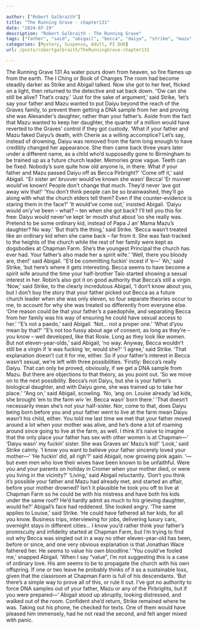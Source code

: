```yaml
---

author: ["Robert Galbraith"]
title: "The Running Grave - chapter131"
date: "2024-07-19"
description: "Robert Galbraith - The Running Grave"
tags: ["father", "said", "abigail", "becca", "daiyu", "strike", "mazu", "would", "farm", "got", "church", "kid", "daughter", "er", "think", "know", "could", "back", "chapman", "e", "one", "way", "still", "say", "graf"]
categories: [Mystery, Suspense, Adult, PI DUO]
url: /posts/robertgalbraith/TheRunningGrave-chapter131

---
```



The Running Grave
131
As water pours down from heaven, so fire flames up from the earth.
The I Ching or Book of Changes
The room had become steadily darker as Strike and Abigail talked. Now she got to her feet, flicked on a light, then returned to the detective and sat back down.
‘’Ow can she still be alive? That’s crazy.’
‘Just for the sake of argument,’ said Strike, ‘let’s say your father and Mazu wanted to put Daiyu beyond the reach of the Graves family, to prevent them getting a DNA sample from her and proving she was Alexander’s daughter, rather than your father’s. Aside from the fact that Mazu wanted to keep her daughter, the quarter of a million would have reverted to the Graves’ control if they got custody.
‘What if your father and Mazu faked Daiyu’s death, with Cherie as a willing accomplice? Let’s say, instead of drowning, Daiyu was removed from the farm long enough to have credibly changed her appearance. She then came back three years later under a different name, as a child who’d supposedly gone to Birmingham to be trained up as a future church leader. Memories grow vague. Teeth can be fixed. Nobody’s sure quite how old anyone is, in there. What if your father and Mazu passed Daiyu off as Becca Pirbright?’
‘Come off it,’ said Abigail. ‘’Er sister an’ bruvver would’ve known she wasn’ Becca! ’Er muvver would’ve known! People don’t change that much. They’d never ’ave got away wiv that!’
‘You don’t think people can be so brainwashed, they’ll go along with what the church elders tell them? Even if the counter-evidence is staring them in the face?’
‘It would’ve come out,’ insisted Abigail. ‘Daiyu would on’y’ve been – what? – ten when she got back? I’ll tell you this for free: Daiyu would never’ve kept ’er mouth shut about ’oo she really was. Pretend to be some ordinary kid, instead of Papa J an’ Mama Mazu’s daughter? No way.’
‘But that’s the thing,’ said Strike. ‘Becca wasn’t treated like an ordinary kid when she came back – far from it. She was fast-tracked to the heights of the church while the rest of her family were kept as dogsbodies at Chapman Farm. She’s the youngest Principal the church has ever had. Your father’s also made her a spirit wife.’
‘Well, there you bloody are, then!’ said Abigail. ‘’E’d be committing fuckin’ incest if ’e—’
‘Ah,’ said Strike, ‘but here’s where it gets interesting. Becca seems to have become a spirit wife around the time your half-brother Taio started showing a sexual interest in her. Robin’s also got it on good authority that Becca’s still a virgin.
‘Now,’ said Strike, to the clearly incredulous Abigail, ‘I don’t know about you, but I don’t buy the story that your father picked out Becca as a future church leader when she was only eleven, so four separate theories occur to me, to account for why she was treated so differently from everyone else.
‘One reason could be that your father’s a paedophile, and separating Becca from her family was his way of ensuring he could have sexual access to her.’
‘’E’s not a paedo,’ said Abigail. ‘Not… not a proper one.’
‘What d’you mean by that?’
‘’E’s not too fussy about age of consent, as long as they’re – you know – well developed, like that Rosie. Long as they look like women. But not eleven-year-olds,’ said Abigail, ‘no way. Anyway, Becca wouldn’t still be a virgin if ’e was fucking ’er, would she?’
‘I agree,’ said Strike. ‘That explanation doesn’t cut it for me, either. So if your father’s interest in Becca wasn’t sexual, we’re left with three possibilities.
‘Firstly: Becca’s really Daiyu. That can only be proved, obviously, if we get a DNA sample from Mazu. But there are objections to that theory, as you point out.
‘So we move on to the next possibility. Becca’s not Daiyu, but she is your father’s biological daughter, and with Daiyu gone, she was trained up to take her place.’
‘’Ang on,’ said Abigail, scowling. ‘No, ’ang on. Louise already ’ad kids, she brought ’em to the farm wiv ’er. Becca wasn’ born there.’
‘That doesn’t necessarily mean she’s not your half-sister. Nor, come to that, does Daiyu being born before you and your father went to live at the farm mean Daiyu wasn’t his child, either. You told me last time we met that your father moved around a lot when your mother was alive, and he’s done a lot of roaming around since going to live at the farm, as well. I think it’s naive to imagine that the only place your father has sex with other women is at Chapman—’
‘Daiyu wasn’ my fuckin’ sister. She was Graves an’ Mazu’s kid!’
‘Look,’ said Strike calmly. ‘I know you want to believe your father sincerely loved your mother—’
‘He fuckin’ did, all righ’?’ said Abigail, now growing pink again.
‘—but even men who love their wives have been known to be unfaithful. Were you and your parents on holiday in Cromer when your mother died, or were you living in the vicinity?’
‘Living,’ said Abigail reluctantly.
‘Don’t you think it’s possible your father and Mazu had already met, and started an affair, before your mother drowned? Isn’t it plausible he took you off to live at Chapman Farm so he could be with his mistress and have both his kids under the same roof? He’d hardly admit as much to his grieving daughter, would he?’
Abigail’s face had reddened. She looked angry.
‘The same applies to Louise,’ said Strike. ‘He could have fathered all her kids, for all you know. Business trips, interviewing for jobs, delivering luxury cars, overnight stays in different cities… I know you’d rather think your father’s promiscuity and infidelity started at Chapman Farm, but I’m trying to find out why Becca was singled out in a way no other eleven-year-old has been, before or since, and one very obvious explanation is that Jonathan Wace fathered her. He seems to value his own bloodline.’
‘You could’ve fooled me,’ snapped Abigail.
‘When I say “value”, I’m not suggesting this is a case of ordinary love. His aim seems to be to propagate the church with his own offspring. If one or two leave he probably thinks of it as a sustainable loss, given that the classroom at Chapman Farm is full of his descendants.
‘But there’s a simple way to prove all of this, or rule it out. I’ve got no authority to force DNA samples out of your father, Mazu or any of the Pirbrights, but if you were prepared—’
Abigail stood up abruptly, looking distressed, and walked out of the room.
Confident she’d return, Strike remained where he was. Taking out his phone, he checked for texts. One of them would have pleased him immensely, had he not read the second, and felt anger mixed with panic.
